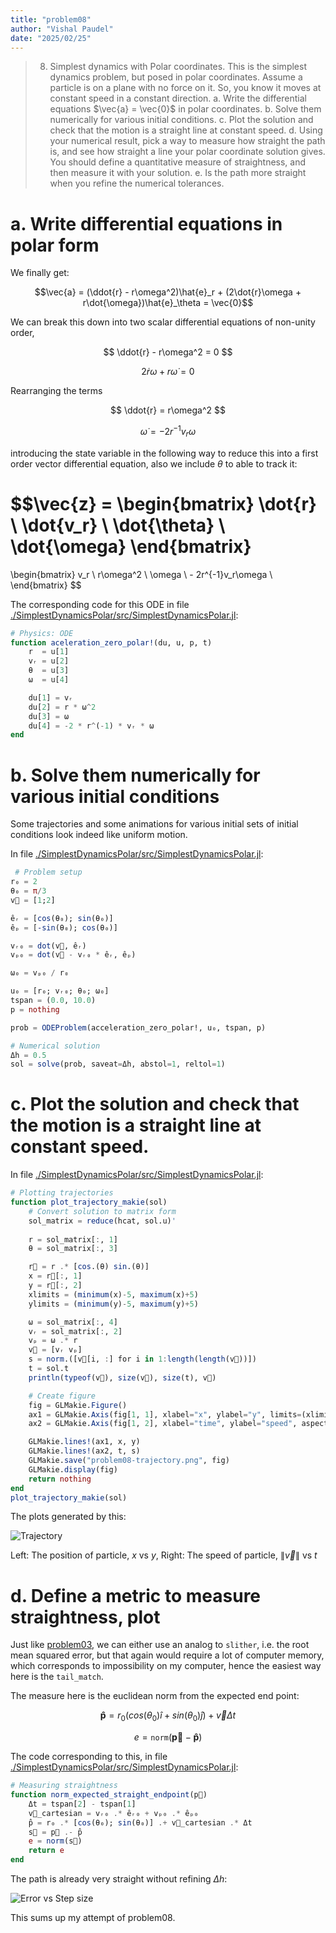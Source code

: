 ```yaml
---
title: "problem08"
author: "Vishal Paudel"
date: "2025/02/25"
---
```


> 8. Simplest dynamics with Polar coordinates. This is the simplest dynamics problem, but posed in polar coordinates. Assume a particle is on a plane with no force on it. So, you know it moves at constant speed in a constant direction.
>     a. Write the differential equations $\vec{a} = \vec{0}$ in polar coordinates.
>     b. Solve them numerically for various initial conditions.
>     c. Plot the solution and check that the motion is a straight line at constant speed.
>     d. Using your numerical result, pick a way to measure how straight the path is, and see how straight a line your polar coordinate solution gives. You should define a quantitative measure of straightness, and then measure it with your solution. e. Is the path more straight when you refine the numerical tolerances.

# a. Write differential equations in polar form

We finally get:

$$\vec{a} = (\ddot{r} - r\omega^2)\hat{e}_r + (2\dot{r}\omega + r\dot{\omega})\hat{e}_\theta = \vec{0}$$

We can break this down into two scalar differential equations of non-unity order, 

$$ \ddot{r} - r\omega^2 = 0 $$

$$ 2\dot{r}\omega + r \dot{\omega} = 0 $$

Rearranging the terms

$$ \ddot{r} =  r\omega^2 $$

$$ \dot{\omega} = - 2r^{-1}v_r\omega $$

introducing the state variable in the following way to reduce this into a first order vector differential equation, also we include $\theta$ to able to track it:

$$\vec{z} = 
\begin{bmatrix}
	\dot{r} \\
    \dot{v_r} \\
    \dot{\theta} \\
    \dot{\omega}
\end{bmatrix}
= 
\begin{bmatrix}
	v_r \\
    r\omega^2 \\
    \omega \\
    - 2r^{-1}v_r\omega \\
\end{bmatrix}
$$

The corresponding code for this ODE in file [./SimplestDynamicsPolar/src/SimplestDynamicsPolar.jl](./SimplestDynamicsPolar/src/SimplestDynamicsPolar.jl):

```julia
# Physics: ODE
function aceleration_zero_polar!(du, u, p, t)
    r  = u[1]
    vᵣ = u[2] 
    θ  = u[3]
    ω  = u[4]

    du[1] = vᵣ
    du[2] = r * ω^2
    du[3] = ω
    du[4] = -2 * r^(-1) * vᵣ * ω
end
```

# b. Solve them numerically for various initial conditions

Some trajectories and some animations for various initial sets of initial conditions look indeed like uniform motion.

In file [./SimplestDynamicsPolar/src/SimplestDynamicsPolar.jl](./SimplestDynamicsPolar/src/SimplestDynamicsPolar.jl):

```julia
 # Problem setup
r₀ = 2
θ₀ = π/3
v⃗ = [1;2]

êᵣ = [cos(θ₀); sin(θ₀)]
êₚ = [-sin(θ₀); cos(θ₀)]

vᵣ₀ = dot(v⃗, êᵣ)
vₚ₀ = dot(v⃗ - vᵣ₀ * êᵣ, êₚ)

ω₀ = vₚ₀ / r₀

u₀ = [r₀; vᵣ₀; θ₀; ω₀]
tspan = (0.0, 10.0)
p = nothing

prob = ODEProblem(acceleration_zero_polar!, u₀, tspan, p)

# Numerical solution
Δh = 0.5
sol = solve(prob, saveat=Δh, abstol=1, reltol=1)

```

# c. Plot the solution and check that the motion is a straight line at constant speed.

In file [./SimplestDynamicsPolar/src/SimplestDynamicsPolar.jl](./SimplestDynamicsPolar/src/SimplestDynamicsPolar.jl):

```julia
# Plotting trajectories
function plot_trajectory_makie(sol)
    # Convert solution to matrix form
    sol_matrix = reduce(hcat, sol.u)'
    
    r = sol_matrix[:, 1]
    θ = sol_matrix[:, 3]

    r⃗ = r .* [cos.(θ) sin.(θ)]
    x = r⃗[:, 1]
    y = r⃗[:, 2]
    xlimits = (minimum(x)-5, maximum(x)+5)
    ylimits = (minimum(y)-5, maximum(y)+5)

    ω = sol_matrix[:, 4]
    vᵣ = sol_matrix[:, 2]
    vₚ = ω .* r
    v⃗ = [vᵣ vₚ]
    s = norm.([v⃗[i, :] for i in 1:length(length(v⃗))])
    t = sol.t
    println(typeof(v⃗), size(v⃗), size(t), v⃗)

    # Create figure
    fig = GLMakie.Figure()
    ax1 = GLMakie.Axis(fig[1, 1], xlabel="x", ylabel="y", limits=(xlimits, ylimits), aspect = DataAspect())
    ax2 = GLMakie.Axis(fig[1, 2], xlabel="time", ylabel="speed", aspect = DataAspect())

    GLMakie.lines!(ax1, x, y)
    GLMakie.lines!(ax2, t, s)
    GLMakie.save("problem08-trajectory.png", fig)
    GLMakie.display(fig)
    return nothing
end
plot_trajectory_makie(sol)
```

The plots generated by this:

![Trajectory](../media/problem08/problem08-trajectory.png)

Left: The position of particle, $x$ vs $y$, Right: The speed of particle, $\|\vec{v}\|$ vs $t$

# d. Define a metric to measure straightness, plot

Just like [problem03](../problem03/README.md), we can either use an analog to `slither`, i.e. the root mean squared error, but that again would require a lot of computer memory, which corresponds to impossibility on my computer, hence the easiest way here is the `tail_match`.

The measure here is the euclidean norm from the expected end point:

$$\mathbf{\hat{p}} = r_0\left(cos(\theta_0)\hat{i} + sin(\theta_0)\hat{j}\right) + \vec{v} \Delta t$$

$$e = \texttt{norm}(\mathbf{\vec{p}}-\mathbf{\hat{p}})$$

The code corresponding to this, in file [./SimplestDynamicsPolar/src/SimplestDynamicsPolar.jl](./SimplestDynamicsPolar/src/SimplestDynamicsPolar.jl):

```julia
# Measuring straightness
function norm_expected_straight_endpoint(p⃗)
    Δt = tspan[2] - tspan[1]
    v⃗_cartesian = vᵣ₀ .* êᵣ₀ + vₚ₀ .* êₚ₀
    p̂ = r₀ .* [cos(θ₀); sin(θ₀)] .+ v⃗_cartesian .* Δt
    s⃗ = p⃗ .- p̂
    e = norm(s⃗)
    return e
end
```

The path is already very straight without refining $\Delta h$:

![Error vs Step size](../media/problem08/problem08-error.png)

This sums up my attempt of problem08.
